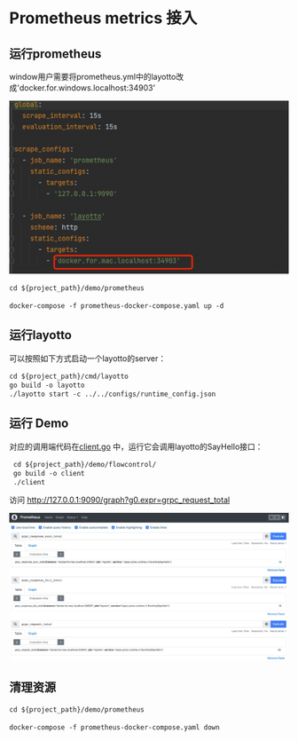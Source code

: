 # Prometheus metrics 接入

## 运行prometheus

window用户需要将prometheus.yml中的layotto改成'docker.for.windows.localhost:34903'

![](../../../img/trace/layotto.png)

```shell
cd ${project_path}/demo/prometheus

docker-compose -f prometheus-docker-compose.yaml up -d
```

## 运行layotto

可以按照如下方式启动一个layotto的server：

```shell
cd ${project_path}/cmd/layotto
go build -o layotto
./layotto start -c ../../configs/runtime_config.json
```

## 运行 Demo

对应的调用端代码在[client.go](https://github.com/mosn/layotto/blob/main/demo/flowcontrol/client.go) 中，运行它会调用layotto的SayHello接口：

```shell
 cd ${project_path}/demo/flowcontrol/
 go build -o client
 ./client
```
访问 http://127.0.0.1:9090/graph?g0.expr=grpc_request_total

![](../../../img/trace/prometheus.png)


## 清理资源

````shell
cd ${project_path}/demo/prometheus

docker-compose -f prometheus-docker-compose.yaml down
````